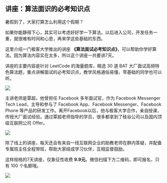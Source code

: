 ## 讲座：算法面识的必考知识点

暑假到了，大家打算怎么利用这个假期？

如果你能静得下心，其实可以考虑好好学一下算法。以后进入公司，开发任务一重，就很难有时间和心思，再来学这些基础的东西。

这里介绍一门极客大学推出的讲座 **《算法面试必考知识点》**，可以帮助你学好算法。因为算法内容实在太多，所以这个讲座一共要讲7天。

讲座的主要内容是针对 LeetCode 的海量题库，精选 30 道 BAT 大厂面试高频特色算法题，重点讲解面试的必考知识点，教学风格通俗易懂，零基础的同学也可以听。

![](https://www.wangbase.com/blogimg/asset/202007/bg2020070902.jpg)

主讲老师是覃超，他曾担任 Facebook 多年面试官，作为 Facebook Messenger Tech Lead，主导和参与了 Facebook App、Facebook Messenger、Facebook Phone 等产品的研发工作。离开Facebook以后，他与极客大学合作，亲自授课，传授大厂面试经验。通过覃超老师指导的学员，很多都拿到了硅谷公司以及国内顶级互联网公司 Offer。

![](https://www.wangbase.com/blogimg/asset/202007/bg2020070901.jpg)

除了线上的讲座，每天还会有来自一线互联网企业的助教老师在群内答疑，并配备专属班主任全程带班，帮助大家结成学习伙伴，互相监督鼓励。

这样规格的7天讲座，仅象征性收费 **9.9元**。微信扫描下方二维码，即可报名，只有 100 个名额哦。

![](https://www.wangbase.com/blogimg/asset/202007/bg2020070903.jpg)





